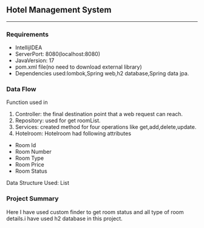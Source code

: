## Hotel Management System
_______


### Requirements
* IntellijIDEA
* ServerPort: 8080(localhost:8080)
* JavaVersion: 17
* pom.xml file(no need to download external library)
* Dependencies used:lombok,Spring web,h2 database,Spring data jpa.

### Data Flow
Function used in
1. Controller: the final destination point that a web request can reach.
2. Repository: used for get roomList.
3. Services: created method for four operations like get,add,delete,update.
4. Hotelroom: Hotelroom had following attributes

* Room Id
* Room Number
* Room Type
* Room Price
* Room Status

Data Structure Used: List
### Project Summary
 Here I have used custom finder to get room status and all type of room details.i have used h2 database in this project.
